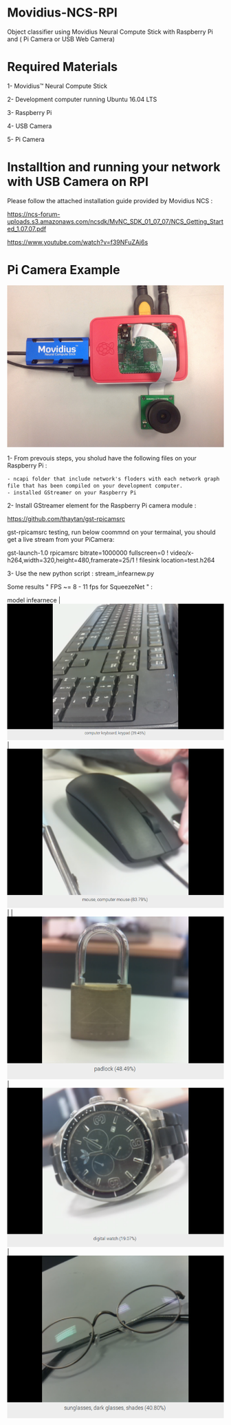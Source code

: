 # Movidius-NCS-RPI
Object classifier using Movidius Neural Compute Stick with Raspberry Pi and ( Pi Camera or USB Web Camera)

# Required Materials
 1- Movidius™ Neural Compute Stick 
 
 2- Development computer running Ubuntu 16.04 LTS
 
 3- Raspberry Pi 
 
 4- USB Camera 
 
 5- Pi Camera
 
# Installtion and running your network with USB Camera on RPI
 Please follow the attached installation guide provided by Movidius NCS :
 
 https://ncs-forum-uploads.s3.amazonaws.com/ncsdk/MvNC_SDK_01_07_07/NCS_Getting_Started_1.07.07.pdf
 
 https://www.youtube.com/watch?v=f39NFuZAj6s


# Pi Camera Example

![Alt text](/src/connection.jpg?raw=true "Optional Title")

 1- From prevouis steps, you sholud have the following files on your Raspberry Pi  :
 
    - ncapi folder that include network's floders with each network graph file that has been compiled on your development computer.
    - installed GStreamer on your Raspberry Pi
    
 2- Install GStreamer element for the Raspberry Pi camera module : 
 
 https://github.com/thaytan/gst-rpicamsrc
 
gst-rpicamsrc testing, run below coommnd on your termainal, you should get a live stream from your PiCamera:

gst-launch-1.0 rpicamsrc bitrate=1000000 fullscreen=0 ! video/x-h264,width=320,height=480,framerate=25/1 ! filesink location=test.h264

 
 3- Use the new python script : stream_infearnew.py
 
Some results " FPS ~= 8 - 11 fps for SqueezeNet " :

 model infearnece 
| ![](/src/keyboard.png)  |  ![](/src/mouse.png) | 
| ![](/src/lock.png)      |  ![](/src/watch.png) | 
![](/src/glasses.png)   

